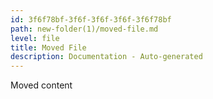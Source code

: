 ```yaml
---
id: 3f6f78bf-3f6f-3f6f-3f6f-3f6f78bf
path: new-folder(1)/moved-file.md
level: file
title: Moved File
description: Documentation - Auto-generated
---
```

Moved content